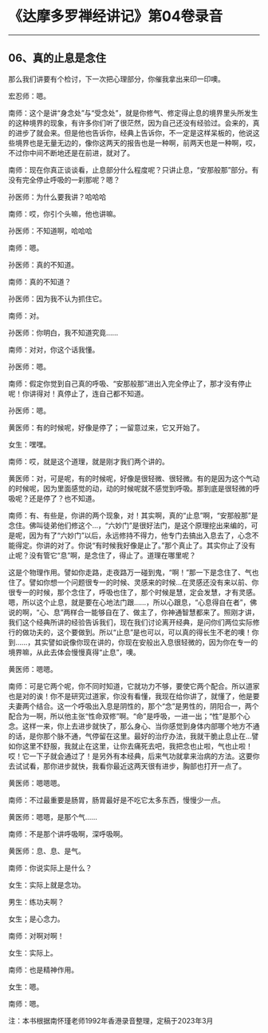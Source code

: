 # 《达摩多罗禅经讲记》第04卷录音

------

## 06、真的止息是念住

那么我们讲要有个检讨，下一次把心理部分，你催我拿出来印一印噢。

宏忍师：嗯。

南师：这个是讲“身念处”与“受念处”，就是你修气、修定得止息的境界里头所发生的这种境界的现象，有许多你们听了很茫然，因为自己还没有经验过。会来的，真的进步了就会来。但是他也告诉你，经典上告诉你，不一定是这样呆板的，他说这些境界也是无量无边的，像你这两天的报告也是一种啊，前两天也是一种啊，哎，不过你中间不断地还是在前进，就对了。

南师：现在你真正谈谈看，止息部分什么程度呢？只讲止息，“安那般那”部分。有没有完全停止呼吸的一刹那呢？嗯？

孙医师：为什么要我讲？哈哈哈

南师：哎，你引个头嘛，他也讲嘛。

孙医师：不知道啊，哈哈哈

南师：嗯。

孙医师：真的不知道。

南师：真的不知道？

孙医师：因为我不认为抓住它。

南师：对。

孙医师：你明白，我不知道究竟……

南师：对对，你这个话我懂。

孙医师：嗯。

南师：假定你觉到自己真的呼吸、“安那般那”进出入完全停止了，那才没有停止呢！你讲得对！真停止了，连自己都不知道。

孙医师：嗯。

黄医师：有的时候呢，好像是停了；一留意过来，它又开始了。

女生：嘿嘿。

南师：哎，就是这个道理，就是刚才我们两个讲的。

黄医师：对，可是呢，有的时候呢，好像是很轻微、很轻微。有的是因为这个气动的时候呢，因为里面感觉的动，动的时候呢就不感觉到呼吸。那到底是很轻微的呼吸呢？还是停了？也不知道。

南师：有、有些是，你讲的两个现象，对！其实啊，真的“止息”啊，“安那般那”是念住。佛叫徒弟他们修这个…，“六妙门”是很好法门，是这个原理挖出来编的，可是呢，因为有了“六妙门”以后，永远修持不得力，他专门去搞出入息去了，心念不能得定。你讲的对了。你说“有时候我好像是止了。”那个真止了。其实你止了没有止呢？没有管它“息”啊，是念住了，得止了。道理在哪里呢？

这是个物理作用。譬如你走路，走夜路万一碰到鬼，“啊！”那一下是念住了、气也住了。譬如你想一个问题很专一的时候、灵感来的时候…在灵感还没有来以前、你很专一的时候，那个念住了，呼吸也住了，那个时候是慧，定会发慧，才有灵感。嗯，所以这个止息，就是要在心地法门跟……，所以心跟息，“心息得自在者”，佛说的啊，“心、息”两样合一能够自在了、做主了，你神通智慧都来了。照刚才讲，我们这个经典所讲的经验告诉我们，现在我们讨论离开经典，是问你们两位实际修行的做功夫的，这个要做到。所以“止息”是也可以，可以真的得长生不老的噢！你到……，其实譬如说像你现在讲的，你现在安般出入息很轻微的，因为你在专一的境界嘛，从此去体会慢慢真得“止息”，噢。

黄医师：嗯嗯。

南师：可是它两个呢，你不同时知道，它就功力不够，要使它两个配合。所以道家也是对的诶！你不是研究过道家，你没有看懂，我现在给你讲了，就懂了，他是要夫妻两个结合。这一个呼吸出入息是阴性的，那个“念”是男性的，阴阳合一，两个配合为一啊，所以他主张“性命双修”啊。“命”是呼吸，一进一出；“性”是那个心念。这样一来，你上去进步就快了，那么身心、当你感觉到身体内部哪个地方不通的话，是你那个脉不通，气停留在这里。最好的治疗办法，我就干脆止息止在…譬如你这里不舒服，我就止在这里，让你去痛死去吧，我把念也止啦，气也止啦！哎！它一下子就会通过了！是另外有本经典，后来气功就拿来治病的方法。这要你去试试看，那你进步就快，我看你最近这两天很有进步，胸部也打开一点了。

黄医师：嗯嗯嗯。

南师：不过最重要是肠胃，肠胃最好是不吃它太多东西，慢慢少一点。

黄医师：嗯嗯，是那个气……

南师：不是那个讲呼吸啊，深呼吸啊。

黄医师：息、息、是气。

南师：你说实际上是什么？

女生：实际上就是念功。

男生：练功夫啊？

女生；是心念力。

南师：对啊对啊！

女生：实际上。

南师：也是精神作用。

女生：嗯。

南师：嗯。

注：本书根据南怀瑾老师1992年香港录音整理，定稿于2023年3月


